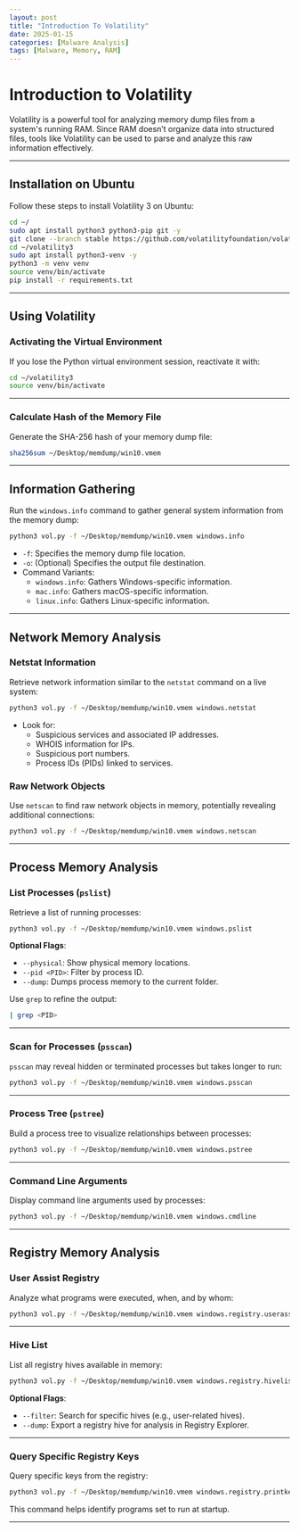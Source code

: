 ```yaml
---
layout: post
title: "Introduction To Volatility"
date: 2025-01-15
categories: [Malware Analysis]
tags: [Malware, Memory, RAM]
---
```


# Introduction to Volatility

Volatility is a powerful tool for analyzing memory dump files from a system's running RAM. Since RAM doesn’t organize data into structured files, tools like Volatility can be used to parse and analyze this raw information effectively.

---

## Installation on Ubuntu

Follow these steps to install Volatility 3 on Ubuntu:

```bash
cd ~/
sudo apt install python3 python3-pip git -y
git clone --branch stable https://github.com/volatilityfoundation/volatility3
cd ~/volatility3
sudo apt install python3-venv -y
python3 -m venv venv
source venv/bin/activate
pip install -r requirements.txt
```

---

## Using Volatility

### Activating the Virtual Environment
If you lose the Python virtual environment session, reactivate it with:

```bash
cd ~/volatility3
source venv/bin/activate
```

---

### Calculate Hash of the Memory File
Generate the SHA-256 hash of your memory dump file:

```bash
sha256sum ~/Desktop/memdump/win10.vmem
```

---

## Information Gathering

Run the `windows.info` command to gather general system information from the memory dump:

```bash
python3 vol.py -f ~/Desktop/memdump/win10.vmem windows.info
```

- `-f`: Specifies the memory dump file location.
- `-o`: (Optional) Specifies the output file destination.
- Command Variants:
  - `windows.info`: Gathers Windows-specific information.
  - `mac.info`: Gathers macOS-specific information.
  - `linux.info`: Gathers Linux-specific information.

---

## Network Memory Analysis

### Netstat Information
Retrieve network information similar to the `netstat` command on a live system:

```bash
python3 vol.py -f ~/Desktop/memdump/win10.vmem windows.netstat
```

- Look for:
  - Suspicious services and associated IP addresses.
  - WHOIS information for IPs.
  - Suspicious port numbers.
  - Process IDs (PIDs) linked to services.

### Raw Network Objects
Use `netscan` to find raw network objects in memory, potentially revealing additional connections:

```bash
python3 vol.py -f ~/Desktop/memdump/win10.vmem windows.netscan
```

---

## Process Memory Analysis

### List Processes (`pslist`)
Retrieve a list of running processes:

```bash
python3 vol.py -f ~/Desktop/memdump/win10.vmem windows.pslist
```

**Optional Flags**:
- `--physical`: Show physical memory locations.
- `--pid <PID>`: Filter by process ID.
- `--dump`: Dumps process memory to the current folder.

Use `grep` to refine the output:
```bash
| grep <PID>
```

---

### Scan for Processes (`psscan`)
`psscan` may reveal hidden or terminated processes but takes longer to run:

```bash
python3 vol.py -f ~/Desktop/memdump/win10.vmem windows.psscan
```

---

### Process Tree (`pstree`)
Build a process tree to visualize relationships between processes:

```bash
python3 vol.py -f ~/Desktop/memdump/win10.vmem windows.pstree
```

---

### Command Line Arguments
Display command line arguments used by processes:

```bash
python3 vol.py -f ~/Desktop/memdump/win10.vmem windows.cmdline
```

---

## Registry Memory Analysis

### User Assist Registry
Analyze what programs were executed, when, and by whom:

```bash
python3 vol.py -f ~/Desktop/memdump/win10.vmem windows.registry.userassist | less
```

---

### Hive List
List all registry hives available in memory:

```bash
python3 vol.py -f ~/Desktop/memdump/win10.vmem windows.registry.hivelist
```

**Optional Flags**:
- `--filter`: Search for specific hives (e.g., user-related hives).
- `--dump`: Export a registry hive for analysis in Registry Explorer.

---

### Query Specific Registry Keys
Query specific keys from the registry:

```bash
python3 vol.py -f ~/Desktop/memdump/win10.vmem windows.registry.printkey --key "Software\Microsoft\Windows\CurrentVersion\Run"
```

This command helps identify programs set to run at startup.

---

